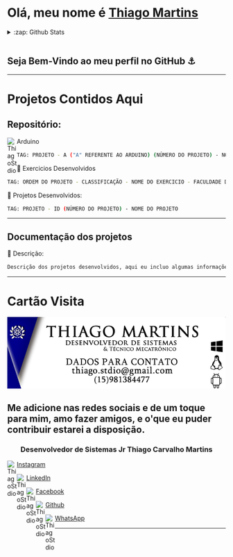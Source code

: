 # Olá, meu nome é [Thiago Martins](https://thiagostdio.github.io/site) 

<details>
  <summary>:zap: Github Stats</summary>

  <img align="left" alt="ThiagoStdio Stats" src="https://github-readme-stats.thiagostdio.vercel.app/api?username=ThiagoStdio&show_icons=true&hide_border=true" />
  
</details>

<br>

## Seja Bem-Vindo ao meu perfil no GitHub :anchor:

---

# Projetos Contidos Aqui

## Repositório:

<img align="left" alt="ThiagoStdio" width="22px" src="https://cdn.jsdelivr.net/npm/simple-icons@3.7.0/icons/arduino.svg" /> Arduino

```sh
TAG: PROJETO - A ("A" REFERENTE AO ARDUINO) (NÚMERO DO PROJETO) - NOME DO PROJETO
```

:closed_book: Exercicios Desenvolvidos

```sh
TAG: ORDEM DO PROJETO - CLASSIFICAÇÃO - NOME DO EXERCICIO - FACULDADE DO EXERCICIO
```

:orange_book: Projetos Desenvolvidos:

```sh
TAG: PROJETO - ID (NÚMERO DO PROJETO) - NOME DO PROJETO
```

---

## Documentação dos projetos

:page_facing_up: Descrição:

```sh
Descrição dos projetos desenvolvidos, aqui eu incluo algumas informações para descrever o projeto.
```
---

<!-- ## Versionamento do Projeto
:pushpin: * Versionamento dos documentos
-->

# Cartão Visita

![](assets/Card.png)

## Me adicione nas redes sociais e de um toque para mim, amo fazer amigos, e o'que eu puder contribuir estarei a disposição.

### <div align="center">Desenvolvedor de Sistemas Jr Thiago Carvalho Martins</div>


[Instagram](https://www.instagram.com/thiagostdio/)<img align="left" alt="ThiagoStdio" width="22px" src="https://cdn.jsdelivr.net/npm/simple-icons@v3/icons/instagram.svg" />

[LinkedIn](https://www.linkedin.com/in/thiago-c-621365175/)<img align="left" alt="ThiagoStdio" width="22px" src="https://cdn.jsdelivr.net/npm/simple-icons@v3/icons/linkedin.svg" />

[Facebook](https://www.facebook.com/password.iso.27001/)<img align="left" alt="ThiagoStdio" width="22px" src="https://cdn.jsdelivr.net/npm/simple-icons@v3/icons/facebook.svg" />

[Github](https://www.instagram.com/thiagostdio/)<img align="left" alt="ThiagoStdio" width="22px" src="https://cdn.jsdelivr.net/npm/simple-icons@v3/icons/github.svg" />

[WhatsApp](https://api.whatsapp.com/send?phone=5515981384477&text=Ol%C3%A1)<img align="left" alt="ThiagoStdio" width="22px" src="https://cdn.jsdelivr.net/npm/simple-icons@v3/icons/whatsapp.svg" />

---



<!-- Markdown link & img dfn's -->
[XAMARIN]: https://img.shields.io/badge/XAMARIN-TRUE-white
[Teste de usabilidade]: https://img.shields.io/badge/TestedeUsabilidade-OK-black
[DOWNLOADS]: https://img.shields.io/badge/Downloads-X-cyan
[JAVA]: https://img.shields.io/badge/JAVA-TRUE-pink
[CSS]: https://img.shields.io/badge/CSS-TRUE-green
[HTML]: https://img.shields.io/badge/HTML-TRUE-blue
[PHP]: https://img.shields.io/badge/PHP-TRUE-red
[FP]: https://img.shields.io/badge/FernandoPrestes-FLAG-yellow
[ARDUINO]: https://img.shields.io/badge/Arduino-UNO-yellowgreen
[CS]: https://img.shields.io/badge/C-Sharp-cyan
[SQL]: https://img.shields.io/badge/SQL-TRUE-red
[JS]: https://img.shields.io/badge/Java-Script-red
[TCC]: https://img.shields.io/badge/TCC-FP-green
[TCCF]: https://img.shields.io/badge/TCC-IFSP-green
[IFSP]: https://img.shields.io/badge/IFSP-Flag-green
[THIAGO]: https://img.shields.io/badge/THIAGO-MARTINS-Flag-green
[CEL]: https://img.shields.io/badge/(15)-981384477-Flag-blue

<!-- :construction:
Emojis [https://gist.github.com/rxaviers/7360908] 
BadgesOnline [https://github.com/Ileriayo/markdown-badges] 
Icones [https://simpleicons.org/] 
Badges [https://shields.io/]
-->

